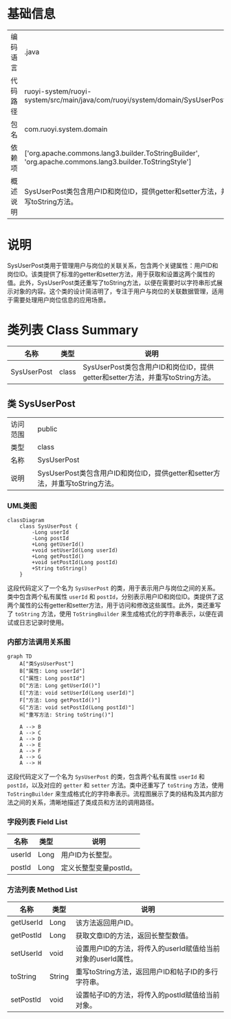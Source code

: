# 基础信息

|      |      |
|------|------|
| 编码语言 | .java |
| 代码路径 | ruoyi-system/ruoyi-system/src/main/java/com/ruoyi/system/domain/SysUserPost.java |
| 包名 | com.ruoyi.system.domain |
| 依赖项 | ['org.apache.commons.lang3.builder.ToStringBuilder', 'org.apache.commons.lang3.builder.ToStringStyle'] |
| 概述说明 | SysUserPost类包含用户ID和岗位ID，提供getter和setter方法，并重写toString方法。 |

# 说明

SysUserPost类用于管理用户与岗位的关联关系，包含两个关键属性：用户ID和岗位ID。该类提供了标准的getter和setter方法，用于获取和设置这两个属性的值。此外，SysUserPost类还重写了toString方法，以便在需要时以字符串形式展示对象的内容。这个类的设计简洁明了，专注于用户与岗位的关联数据管理，适用于需要处理用户岗位信息的应用场景。

# 类列表 Class Summary

| 名称   | 类型  | 说明 |
|-------|------|-------------|
| SysUserPost | class | SysUserPost类包含用户ID和岗位ID，提供getter和setter方法，并重写toString方法。 |



## 类 SysUserPost

|      |      |
|------|------|
| 访问范围 | public |
| 类型 | class |
| 名称 | SysUserPost |
| 说明 | SysUserPost类包含用户ID和岗位ID，提供getter和setter方法，并重写toString方法。 |


### UML类图

```mermaid
classDiagram
    class SysUserPost {
        -Long userId
        -Long postId
        +Long getUserId()
        +void setUserId(Long userId)
        +Long getPostId()
        +void setPostId(Long postId)
        +String toString()
    }
```

这段代码定义了一个名为 `SysUserPost` 的类，用于表示用户与岗位之间的关系。类中包含两个私有属性 `userId` 和 `postId`，分别表示用户ID和岗位ID。类提供了这两个属性的公有getter和setter方法，用于访问和修改这些属性。此外，类还重写了 `toString` 方法，使用 `ToStringBuilder` 来生成格式化的字符串表示，以便在调试或日志记录时使用。


### 内部方法调用关系图

```mermaid
graph TD
    A["类SysUserPost"]
    B["属性: Long userId"]
    C["属性: Long postId"]
    D["方法: Long getUserId()"]
    E["方法: void setUserId(Long userId)"]
    F["方法: Long getPostId()"]
    G["方法: void setPostId(Long postId)"]
    H["重写方法: String toString()"]

    A --> B
    A --> C
    A --> D
    A --> E
    A --> F
    A --> G
    A --> H
```

这段代码定义了一个名为 `SysUserPost` 的类，包含两个私有属性 `userId` 和 `postId`，以及对应的 `getter` 和 `setter` 方法。类中还重写了 `toString` 方法，使用 `ToStringBuilder` 来生成格式化的字符串表示。流程图展示了类的结构及其内部方法之间的关系，清晰地描述了类成员和方法的调用路径。

### 字段列表 Field List

| 名称  | 类型  | 说明 |
|-------|-------|------|
| userId | Long | 用户ID为长整型。 |
| postId | Long | 定义长整型变量postId。 |

### 方法列表 Method List

| 名称  | 类型  | 说明 |
|-------|-------|------|
| getUserId | Long | 该方法返回用户ID。 |
| getPostId | Long | 获取文章ID的方法，返回长整型数值。 |
| setUserId | void | 设置用户ID的方法，将传入的userId赋值给当前对象的userId属性。 |
| toString | String | 重写toString方法，返回用户ID和帖子ID的多行字符串。 |
| setPostId | void | 设置帖子ID的方法，将传入的postId赋值给当前对象。 |




